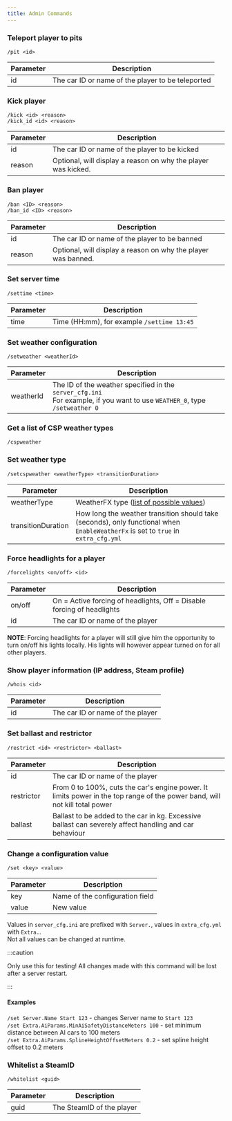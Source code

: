 ```yaml
---
title: Admin Commands
---
```


### Teleport player to pits

`/pit <id>`

| Parameter | Description                                                   |
| --------- | ------------------------------------------------------------- |
| id        | The car ID or name of the player to be teleported             |

### Kick player

`/kick <id> <reason>`  
`/kick_id <id> <reason>`

| Parameter | Description                                                   |
| --------- | ------------------------------------------------------------- |
| id        | The car ID or name of the player to be kicked                 |
| reason    | Optional, will display a reason on why the player was kicked. |

### Ban player

`/ban <ID> <reason>`  
`/ban_id <ID> <reason>`

| Parameter | Description                                                   |
| --------- | ------------------------------------------------------------- |
| id        | The car ID or name of the player to be banned                 |
| reason    | Optional, will display a reason on why the player was banned. |

### Set server time

`/settime <time>`

| Parameter | Description                                                   |
| --------- | ------------------------------------------------------------- |
| time      | Time (HH:mm), for example `/settime 13:45`                    |

### Set weather configuration

`/setweather <weatherId>`

| Parameter | Description                                                   |
| --------- | ------------------------------------------------------------- |
| weatherId | The ID of the weather specified in the `server_cfg.ini`<br/>For example, if you want to use `WEATHER_0`, type `/setweather 0`       |

### Get a list of CSP weather types

`/cspweather`

### Set weather type

`/setcspweather <weatherType> <transitionDuration>`

| Parameter | Description                                                   |
| --------- | ------------------------------------------------------------- |
| weatherType | WeatherFX type ([list of possible values](./misc/wfx-types.md)) |
| transitionDuration | How long the weather transition should take (seconds), only functional when `EnableWeatherFx` is set to `true` in `extra_cfg.yml` |

### Force headlights for a player

`/forcelights <on/off> <id>`

| Parameter | Description                                                             |
| --------- | ----------------------------------------------------------------------- |
| on/off    | On = Active forcing of headlights, Off = Disable forcing of headlights  |
| id        | The car ID or name of the player                                        |

**NOTE**: Forcing headlights for a player will still give him the opportunity to turn on/off his lights locally. His
lights will however appear turned on for all other players.

### Show player information (IP address, Steam profile)

`/whois <id>`

| Parameter | Description                                                             |
| --------- | ----------------------------------------------------------------------- |
| id        | The car ID or name of the player                                        |

### Set ballast and restrictor

`/restrict <id> <restrictor> <ballast>`

| Parameter | Description                                                             |
| --------- | ----------------------------------------------------------------------- |
| id        | The car ID or name of the player                                        |
| restrictor| From 0 to 100%, cuts the car's engine power.  It limits power in the top range of the power band, will not kill total power |
| ballast   | Ballast to be added to the car in kg. Excessive ballast can severely affect handling and car behaviour |

### Change a configuration value

`/set <key> <value>`

| Parameter | Description                                                             |
| --------- | ----------------------------------------------------------------------- |
| key       | Name of the configuration field                                         |
| value     | New value                                                               |

Values in `server_cfg.ini` are prefixed with `Server.`, values in `extra_cfg.yml` with `Extra.`.  
Not all values can be changed at runtime.

:::caution

Only use this for testing! All changes made with this command will be lost after a server restart.

:::

#### Examples
`/set Server.Name Start 123` - changes Server name to `Start 123`  
`/set Extra.AiParams.MinAiSafetyDistanceMeters 100` - set minimum distance between AI cars to 100 meters  
`/set Extra.AiParams.SplineHeightOffsetMeters 0.2` - set spline height offset to 0.2 meters

### Whitelist a SteamID

`/whitelist <guid>`

| Parameter | Description                                                             |
| --------- | ----------------------------------------------------------------------- |
| guid      | The SteamID of the player                                               |
